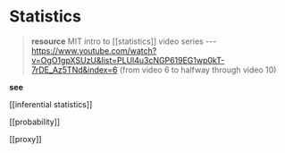 # Statistics

> **resource** MIT intro to [[statistics]] video series --- <https://www.youtube.com/watch?v=OgO1gpXSUzU&list=PLUl4u3cNGP619EG1wp0kT-7rDE_Az5TNd&index=6> (from video 6 to halfway through video 10)

**see**

[[inferential statistics]]

[[probability]]

[[proxy]]
